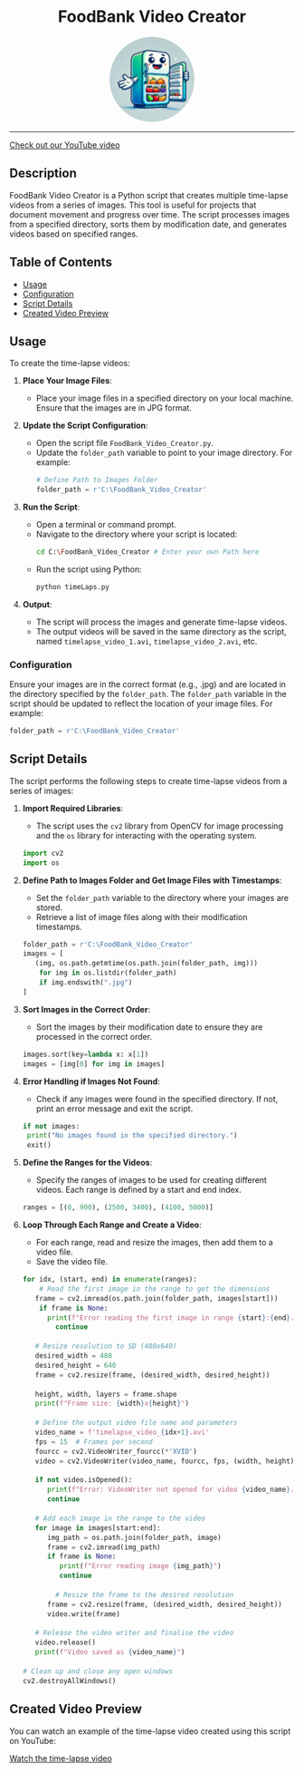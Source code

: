 <div align="center">
  <h1>FoodBank Video Creator</h1>
  <p><img src="Files/img/Fridge_readme.png" alt="FoodBank Video Banner" style="border-radius: 50%; width: 150px; height: 150px; object-fit: cover;"></p>
</div>

---

[Check out our YouTube video](https://youtu.be/YQYi-I0GTlc)

## Description
FoodBank Video Creator is a Python script that creates multiple time-lapse videos from a series of images. This tool is useful for projects that document movement and progress over time. The script processes images from a specified directory, sorts them by modification date, and generates videos based on specified ranges.

## Table of Contents
- [Usage](#usage)
- [Configuration](#configuration)
- [Script Details](#script-details)
- [Created Video Preview](#created-video-preview)


## Usage
To create the time-lapse videos:

1. **Place Your Image Files**:
   - Place your image files in a specified directory on your local machine. Ensure that the images are in JPG format.

2. **Update the Script Configuration**:
   - Open the script file `FoodBank_Video_Creator.py`.
   - Update the `folder_path` variable to point to your image directory. For example:
     ```python
     # Define Path to Images Folder
     folder_path = r'C:\FoodBank_Video_Creator'

3. **Run the Script**:
   - Open a terminal or command prompt.
   - Navigate to the directory where your script is located:
     ```bash
     cd C:\FoodBank_Video_Creator # Enter your own Path here
     ```
   - Run the script using Python:
     ```bash
     python timeLaps.py
     ```

4. **Output**:
   - The script will process the images and generate time-lapse videos.
   - The output videos will be saved in the same directory as the script, named `timelapse_video_1.avi`, `timelapse_video_2.avi`, etc.

### Configuration
 Ensure your images are in the correct format (e.g., .jpg) and are located in the directory specified by the `folder_path`. The `folder_path` variable in the script should be updated to reflect the location of your image files. For example:
```python
folder_path = r'C:\FoodBank_Video_Creator'
```

## Script Details
The script performs the following steps to create time-lapse videos from a series of images:

1. **Import Required Libraries**:
   - The script uses the `cv2` library from OpenCV for image processing and the `os` library for interacting with the operating system.
   ```python
   import cv2
   import os

2. **Define Path to Images Folder and Get Image Files with Timestamps**:
   - Set the `folder_path` variable to the directory where your images are stored.
   - Retrieve a list of image files along with their modification timestamps.
   ```python
   folder_path = r'C:\FoodBank_Video_Creator'
   images = [
      (img, os.path.getmtime(os.path.join(folder_path, img)))
       for img in os.listdir(folder_path)
       if img.endswith(".jpg")
   ]

3. **Sort Images in the Correct Order**:
   - Sort the images by their modification date to ensure they are processed in the correct order.

   ```python
   images.sort(key=lambda x: x[1])
   images = [img[0] for img in images]

4. **Error Handling if Images Not Found**:
   - Check if any images were found in the specified directory. If not, print an error message and exit the script.

   ```python
   if not images:
    print("No images found in the specified directory.")
    exit()

5. **Define the Ranges for the Videos**:
   - Specify the ranges of images to be used for creating different videos. Each range is defined by a start and end index.

   ```python
   ranges = [(0, 900), (2500, 3400), (4100, 5000)]

6. **Loop Through Each Range and Create a Video**:
   - For each range, read and resize the images, then add them to a video file.
   - Save the video file.

   ```python
   for idx, (start, end) in enumerate(ranges):
       # Read the first image in the range to get the dimensions
      frame = cv2.imread(os.path.join(folder_path, images[start]))
       if frame is None:
         print(f"Error reading the first image in range {start}:{end}.")
           continue

      # Resize resolution to SD (480x640)
      desired_width = 480
      desired_height = 640
      frame = cv2.resize(frame, (desired_width, desired_height))

      height, width, layers = frame.shape
      print(f"Frame size: {width}x{height}")

      # Define the output video file name and parameters
      video_name = f'timelapse_video_{idx+1}.avi'
      fps = 15  # Frames per second
      fourcc = cv2.VideoWriter_fourcc(*'XVID')
      video = cv2.VideoWriter(video_name, fourcc, fps, (width, height))

      if not video.isOpened():
         print(f"Error: VideoWriter not opened for video {video_name}.")
         continue

      # Add each image in the range to the video
      for image in images[start:end]:
         img_path = os.path.join(folder_path, image)
         frame = cv2.imread(img_path)
         if frame is None:
            print(f"Error reading image {img_path}")
            continue

           # Resize the frame to the desired resolution
         frame = cv2.resize(frame, (desired_width, desired_height))
         video.write(frame)

      # Release the video writer and finalise the video
      video.release()
      print(f"Video saved as {video_name}")

   # Clean up and close any open windows
   cv2.destroyAllWindows()

## Created Video Preview

You can watch an example of the time-lapse video created using this script on YouTube:

[Watch the time-lapse video](https://youtu.be/YQYi-I0GTlc)
